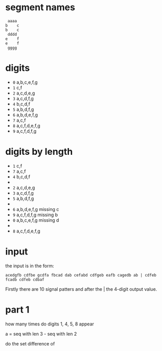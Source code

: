 # segment names

```
 aaaa
b    c
b    c
 dddd
e    f
e    f
 gggg
```

# digits

- `0` a,b,c,e,f,g
- `1` c,f
- `2` a,c,d,e,g
- `3` a,c,d,f,g
- `4` b,c,d,f
- `5` a,b,d,f,g
- `6` a,b,d,e,f,g
- `7` a,c,f
- `8` a,c,f,d,e,f,g
- `9` a,c,f,d,f,g

# digits by length

- `1` c,f
- `7` a,c,f
- `4` b,c,d,f
- 
- `2` a,c,d,e,g
- `3` a,c,d,f,g
- `5` a,b,d,f,g
- 
- `6` a,b,d,e,f,g  missing  c
- `9` a,c,f,d,f,g  missing  b
- `0` a,b,c,e,f,g  missing  d
- 
- `8` a,c,f,d,e,f,g

# input

the input is in the form:

```
acedgfb cdfbe gcdfa fbcad dab cefabd cdfgeb eafb cagedb ab | cdfeb fcadb cdfeb cdbaf
```

Firstly there are 10 signal patters and after the | the 4-digit output value.

# part 1
how many times do digits 1, 4, 5, 8 appear

a = seq with len 3 - seq with len 2

do the set difference of 